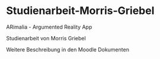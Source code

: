 # Studienarbeit-Morris-Griebel
ARimalia - Argumented Reality App

Studienarbeit von Morris Griebel

Weitere Beschreibung in den Moodle Dokumenten
